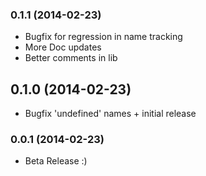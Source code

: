 <a name="0.1.1"></a>
### 0.1.1 (2014-02-23)

* Bugfix for regression in name tracking
* More Doc updates
* Better comments in lib

<a name="0.1.0"></a>
## 0.1.0 (2014-02-23)

* Bugfix 'undefined' names + initial release

<a name="0.0.1"></a>
### 0.0.1 (2014-02-23)

* Beta Release :)
